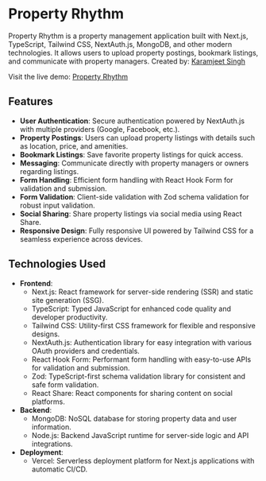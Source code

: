 # Property Rhythm

Property Rhythm is a property management application built with Next.js, TypeScript, Tailwind CSS, NextAuth.js, MongoDB, and other modern technologies. It allows users to upload property postings, bookmark listings, and communicate with property managers. Created by: [Karamjeet Singh](https://www.linkedin.com/in/karamjeet-singh-12101995/)

Visit the live demo: [Property Rhythm](https://property-rhythm.vercel.app/)

## Features

- **User Authentication**: Secure authentication powered by NextAuth.js with multiple providers (Google, Facebook, etc.).
- **Property Postings**: Users can upload property listings with details such as location, price, and amenities.
- **Bookmark Listings**: Save favorite property listings for quick access.
- **Messaging**: Communicate directly with property managers or owners regarding listings.
- **Form Handling**: Efficient form handling with React Hook Form for validation and submission.
- **Form Validation**: Client-side validation with Zod schema validation for robust input validation.
- **Social Sharing**: Share property listings via social media using React Share.
- **Responsive Design**: Fully responsive UI powered by Tailwind CSS for a seamless experience across devices.

## Technologies Used

- **Frontend**:
  - Next.js: React framework for server-side rendering (SSR) and static site generation (SSG).
  - TypeScript: Typed JavaScript for enhanced code quality and developer productivity.
  - Tailwind CSS: Utility-first CSS framework for flexible and responsive designs.
  - NextAuth.js: Authentication library for easy integration with various OAuth providers and credentials.
  - React Hook Form: Performant form handling with easy-to-use APIs for validation and submission.
  - Zod: TypeScript-first schema validation library for consistent and safe form validation.
  - React Share: React components for sharing content on social platforms.
- **Backend**:
  - MongoDB: NoSQL database for storing property data and user information.
  - Node.js: Backend JavaScript runtime for server-side logic and API integrations.
- **Deployment**:
  - Vercel: Serverless deployment platform for Next.js applications with automatic CI/CD.
